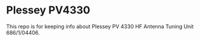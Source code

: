 # Plessey PV4330
This repo is for keeping info about Plessey PV 4330 HF Antenna Tuning Unit 686/1/04406.

